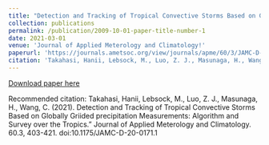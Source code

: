 ```yaml
---
title: "Detection and Tracking of Tropical Convective Storms Based on Globally Gridded Precipitation Measurements: Algorithm and Survey over the Tropics"
collection: publications
permalink: /publication/2009-10-01-paper-title-number-1
date: 2021-03-01
venue: 'Journal of Applied Meterology and Climatology!'
paperurl: 'https://journals.ametsoc.org/view/journals/apme/60/3/JAMC-D-20-0171.1.xml'
citation: 'Takahasi, Hanii, Lebsock, M., Luo, Z. J., Masunaga, H., Wang, C. (2021). Detection and Tracking of Tropical Convective Storms Based on Globally Griided precipitation Measurements: Algorithm and Survey over the Tropics.” Journal of Applied Meterology and Climatology. 60.3, 403-421. doi: 10.1175/JAMC-D-20-0171.1'
---
```


[Download paper here](https://journals.ametsoc.org/view/journals/apme/60/3/JAMC-D-20-0171.1.xml)

Recommended citation: Takahasi, Hanii, Lebsock, M., Luo, Z. J., Masunaga, H., Wang, C. (2021). Detection and Tracking of Tropical Convective Storms Based on Globally Griided precipitation Measurements: Algorithm and Survey over the Tropics.” Journal of Applied Meterology and Climatology. 60.3, 403-421. doi:10.1175/JAMC-D-20-0171.1
